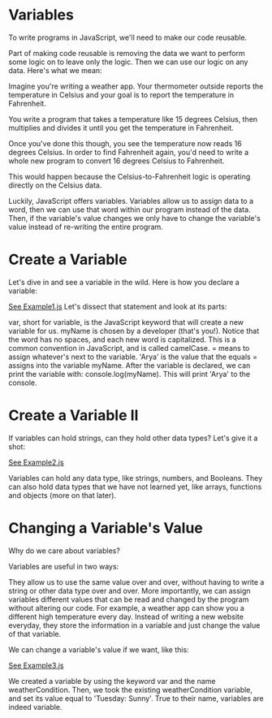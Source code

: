 
# Variables
To write programs in JavaScript, we'll need to make our code reusable.

Part of making code reusable is removing the data we want to perform some logic on to leave only the logic. Then we can use our logic on any data. Here's what we mean:

Imagine you're writing a weather app. Your thermometer outside reports the temperature in Celsius and your goal is to report the temperature in Fahrenheit.

You write a program that takes a temperature like 15 degrees Celsius, then multiplies and divides it until you get the temperature in Fahrenheit.

Once you've done this though, you see the temperature now reads 16 degrees Celsius. In order to find Fahrenheit again, you'd need to write a whole new program to convert 16 degrees Celsius to Fahrenheit.

This would happen because the Celsius-to-Fahrenheit logic is operating directly on the Celsius data.

Luckily, JavaScript offers variables. Variables allow us to assign data to a word, then we can use that word within our program instead of the data. Then, if the variable's value changes we only have to change the variable's value instead of re-writing the entire program.



# Create a Variable
Let's dive in and see a variable in the wild. Here is how you declare a variable:

[See Example1.js](https://github.com/19cah/learn/blob/master/javascript/Variables/example1.js)
Let's dissect that statement and look at its parts:

var, short for variable, is the JavaScript keyword that will create a new variable for us.
myName is chosen by a developer (that's you!). Notice that the word has no spaces, and each new word is capitalized. This is a common convention in JavaScript, and is called camelCase.
= means to assign whatever's next to the variable.
'Arya' is the value that the equals = assigns into the variable myName.
After the variable is declared, we can print the variable with: console.log(myName). This will print 'Arya' to the console.

# Create a Variable II
If variables can hold strings, can they hold other data types? Let's give it a shot:

[See Example2.js](https://github.com/19cah/learn/blob/master/javascript/Variables/example2.js)

Variables can hold any data type, like strings, numbers, and Booleans. They can also hold data types that we have not learned yet, like arrays, functions and objects (more on that later).

# Changing a Variable's Value
Why do we care about variables?

Variables are useful in two ways:

They allow us to use the same value over and over, without having to write a string or other data type over and over.
More importantly, we can assign variables different values that can be read and changed by the program without altering our code.
For example, a weather app can show you a different high temperature every day. Instead of writing a new website everyday, they store the information in a variable and just change the value of that variable.

We can change a variable's value if we want, like this:

[See Example3.js](https://github.com/19cah/learn/blob/master/javascript/Variables/example3.js)

We created a variable by using the keyword var and the name weatherCondition.
Then, we took the existing weatherCondition variable, and set its value equal to 'Tuesday: Sunny'.
True to their name, variables are indeed variable.
